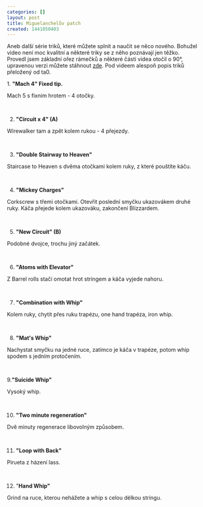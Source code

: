 ```yaml
---
categories: []
layout: post
title: Miguelanchelův patch
created: 1441050403
---
```

<p>Aneb další série triků, které můžete splnit a naučit se něco nového. Bohužel video není moc kvalitní a některé triky se z něho poznávají jen těžko. Provedl jsem základní ořez rámečků a některé části videa otočil o 90°, upravenou verzi můžete stáhnout <a href="https://drive.google.com/file/d/0B4yx_9Jek6XDTW5uZGk2bmEtRlU/view?usp=sharing">zde</a>. Pod videem alespoň popis triků přeložený od ta0.</p>



<p><div class="youtube-player" data-id="nLPTo00Ojrg"></div></p>



<p>1. <strong>"Mach 4" Fixed tip.</strong><br />

Mach 5 s fixním hrotem - 4 otočky.<br />

<br />

2. <strong>"Circuit x 4" (A)</strong><br />

Wirewalker tam a zpět kolem rukou - 4 přejezdy.<br />

<br />

3. <strong>"Double Stairway to Heaven"</strong><br />

Staircase to Heaven s dvěma otočkami kolem ruky, z které pouštíte káču.<br />

<br />

4. <strong>"Mickey Charges"</strong><br />

Corkscrew s třemi otočkami. Otevřit poslední smyčku ukazovákem druhé ruky. Káča přejede kolem ukazováku, zakončení Blizzardem.<br />

<br />

5. <strong>"New Circuit" (B)</strong><br />

Podobné dvojce, trochu jiný začátek.<br />

<br />

6. <strong>"Atoms with Elevator"</strong><br />

Z Barrel rolls stačí omotat hrot stringem a káča vyjede nahoru.<br />

<br />

7. <strong>"Combination with Whip"</strong><br />

Kolem ruky, chytit přes ruku trapézu, one hand trapéza, iron whip.<br />

<br />

8. <strong>"Mat's Whip"</strong><br />

Nachystat smyčku na jedné ruce, zatímco je káča v trapéze, potom whip spodem s jedním protočením.<br />

<br />

9.<strong>"Suicide Whip"</strong><br />

Vysoký whip.<br />

<br />

10. <strong>"Two minute regeneration"</strong><br />

Dvě minuty regenerace libovolným způsobem.<br />

<br />

11. <strong>"Loop with Back"</strong><br />

Pirueta z házení lass.<br />

<br />

12. "<strong>Hand Whip"</strong><br />

Grind na ruce, kterou nehážete a whip s celou délkou stringu.</p>

